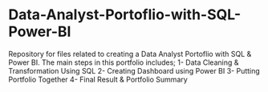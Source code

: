 # Data-Analyst-Portoflio-with-SQL-Power-BI
Repository for files related to creating a Data Analyst Portoflio with SQL &amp; Power BI. The main steps in this portfolio includes; 1- Data Cleaning &amp; Transformation Using SQL 2- Creating Dashboard using Power BI 3- Putting Portfolio Together 4- Final Result &amp; Portfolio Summary
